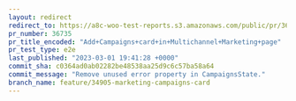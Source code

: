 ```yaml
---
layout: redirect
redirect_to: https://a8c-woo-test-reports.s3.amazonaws.com/public/pr/36735/e2e/index.html
pr_number: 36735
pr_title_encoded: "Add+Campaigns+card+in+Multichannel+Marketing+page"
pr_test_type: e2e
last_published: "2023-03-01 19:41:28 +0000"
commit_sha: c0364ad0ab02282be48538aa25d9c6c57ba58a64
commit_message: "Remove unused error property in CampaignsState."
branch_name: feature/34905-marketing-campaigns-card
---
```

